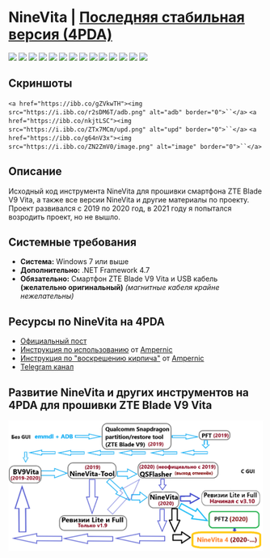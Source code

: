 # NineVita | [Последняя стабильная версия (4PDA)](https://4pda.to/forum/index.php?act=findpost&pid=91409816&anchor=Spoil-91409816-3)

[![](https://img.shields.io/badge/platform-Windows-informational)](https://github.com/Zalexanninev15/NineVita)
[![](https://img.shields.io/badge/written_on-.NET_Framework_4.7-512BD4.svg?logo=dotnet)](https://dotnet.microsoft.com/download/dotnet-framework/net47)
[![](https://img.shields.io/badge/written_on-C%23-%23239120.svg?logo=sharp&logoColor=white)](https://github.com/Zalexanninev15/NineVita)
[![](https://img.shields.io/badge/release-v3.11-blue.svg)](https://4pda.to/forum/index.php?act=findpost&pid=91409816&anchor=Spoil-91409816-3)
[![](https://img.shields.io/badge/downloads-275+-CEA71A.svg)](https://4pda.to/forum/index.php?act=findpost&pid=91409816&anchor=Spoil-91409816-3)
[![](https://img.shields.io/github/last-commit/Zalexanninev15/NineVita)](https://github.com/Zalexanninev15/NineVita/commits/main)
[![](https://img.shields.io/github/stars/Zalexanninev15/NineVita.svg)](https://github.com/Zalexanninev15/NineVita/stargazers)
[![](https://img.shields.io/github/forks/Zalexanninev15/NineVita.svg)](https://github.com/Zalexanninev15/NineVita/network/members)
[![](https://img.shields.io/github/issues/Zalexanninev15/NineVita.svg)](https://github.com/Zalexanninev15/NineVita/issues?q=is%3Aopen+is%3Aissue)
[![](https://img.shields.io/github/issues-closed/Zalexanninev15/NineVita.svg)](https://github.com/Zalexanninev15/NineVita/issues?q=is%3Aissue+is%3Aclosed)
[![](https://img.shields.io/badge/Пост_на_4PDA-0072BC?logo=android&logoColor=mediumspringgreen&borderRadius=30)](https://4pda.to/forum/index.php?showtopic=952274&view=findpost&p=91409816)
[![](https://img.shields.io/badge/Telegram_канал-FFFFFF.svg?logo=telegram)](https://t.me/ZTEBV9VitaNews)
[![](https://img.shields.io/badge/license-MIT-blue.svg)](LICENSE)
[![](https://img.shields.io/badge/Donate-FFDD00.svg?logo=buymeacoffee&logoColor=black)](https://z15.neocities.org/donate)

## Скриншоты

`<a href="https://ibb.co/gZVkwTH"><img src="https://i.ibb.co/r2sDM6T/adb.png" alt="adb" border="0">``</a>`
`<a href="https://ibb.co/nkjtLSC"><img src="https://i.ibb.co/ZTx7MCm/upd.png" alt="upd" border="0">``</a>`
`<a href="https://ibb.co/g64nV3x"><img src="https://i.ibb.co/ZN2ZmV0/image.png" alt="image" border="0">``</a>`

## Описание

Исходный код инструмента NineVita для прошивки смартфона ZTE Blade V9 Vita, а также все версии NineVita и другие материалы по проекту. Проект развивался с 2019 по 2020 год, в 2021 году я попытался возродить проект, но не вышло.

## Системные требования

* **Система:** Windows 7 или выше
* **Дополнительно:** .NET Framework 4.7
* **Обязательно:** Смартфон ZTE Blade V9 Vita и USB кабель **(желательно оригинальный)** _(магнитные кабеля крайне нежелательны)_

## Ресурсы по NineVita на 4PDA

* [Официальный пост](https://4pda.to/forum/index.php?s=&showtopic=952274&view=findpost&p=91409816)
* [Инструкция по использованию](https://4pda.to/forum/index.php?showtopic=952274&st=1160#entry93481168) от [Ampernic](https://4pda.to/forum/index.php?showuser=8633511)
* [Инструкция по &#34;воскрешению кирпича&#34;](https://4pda.to/forum/index.php?s=&showtopic=952274&view=findpost&p=94081175) от [Ampernic](https://4pda.to/forum/index.php?showuser=8633511)
* [Telegram канал](https://t.me/ZTEBV9VitaNews)

## Развитие NineVita и других инструментов на 4PDA для прошивки ZTE Blade V9 Vita

![](https://github.com/Zalexanninev15/NineVita/blob/main/All%20versions/dev.png?raw=true)
